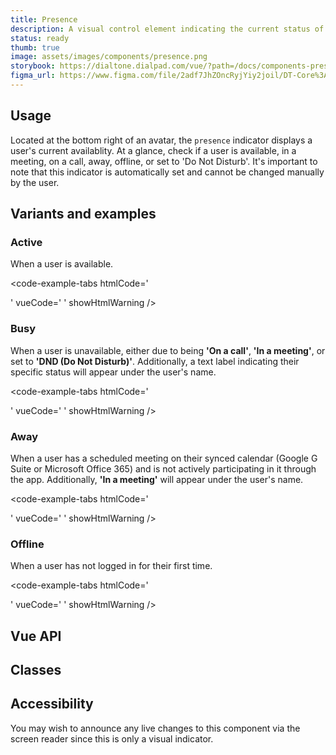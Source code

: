 ```yaml
---
title: Presence
description: A visual control element indicating the current status of a user.
status: ready
thumb: true
image: assets/images/components/presence.png
storybook: https://dialtone.dialpad.com/vue/?path=/docs/components-presence--default
figma_url: https://www.figma.com/file/2adf7JhZOncRyjYiy2joil/DT-Core%3A-Components-7?node-id=9628%3A59018&viewport=-1353%2C1919%2C1.91&t=xHutRjwo1o5zMTgT-11
---
```

<code-well-header bgclass="d-bgc-primary">
  <example-presence presence="active"/>
</code-well-header>

## Usage

Located at the bottom right of an avatar, the `presence` indicator displays a user's current availablity. At a glance, check if a user is available, in a meeting, on a call, away, offline, or set to 'Do Not Disturb'. It's important to note that this indicator is automatically set and cannot be changed manually by the user.

## Variants and examples

### Active

When a user is available.
<code-well-header bgclass="d-bgc-primary">
  <example-presence presence="active"/>
</code-well-header>

<code-example-tabs
htmlCode='
<div class="d-presence">
  <div class="d-presence__inner d-presence__inner--active"></div>
</div>
'
vueCode='
<dt-presence
  presence="active"
/>
'
showHtmlWarning />

### Busy

When a user is unavailable, either due to being **'On a call'**, **'In a meeting'**, or set to **'DND (Do Not Disturb)'**. Additionally, a text label indicating their specific status will appear under the user's name.
<code-well-header bgclass="d-bgc-primary">
  <example-presence presence="busy"/>
</code-well-header>

<code-example-tabs
htmlCode='
<div class="d-presence">
  <div class="d-presence__inner d-presence__inner--busy"></div>
</div>
'
vueCode='
<dt-presence
  presence="busy"
/>
'
showHtmlWarning />

### Away

When a user has a scheduled meeting on their synced calendar (Google G Suite or Microsoft Office 365) and is not actively participating in it through the app. Additionally, **'In a meeting'** will appear under the user's name.
<code-well-header bgclass="d-bgc-primary">
  <example-presence presence="away"/>
</code-well-header>

<code-example-tabs
htmlCode='
<div class="d-presence">
  <div class="d-presence__inner d-presence__inner--away"></div>
</div>
'
vueCode='
<dt-presence
  presence="away"
/>
'
showHtmlWarning />

### Offline

When a user has not logged in for their first time.
<code-well-header bgclass="d-bgc-primary">
  <example-presence presence="offline"/>
</code-well-header>

<code-example-tabs
htmlCode='
<div class="d-presence">
  <div class="d-presence__inner d-presence__inner--offline"></div>
</div>
'
vueCode='
<dt-presence
  presence="offline"
/>
'
showHtmlWarning />

## Vue API

<component-vue-api component-name="presence" />

## Classes

<component-class-table component-name="presence" />

## Accessibility

You may wish to announce any live changes to this component via the screen reader since this is only a visual indicator.

<script setup>
  import ExamplePresence from '@exampleComponents/ExamplePresence.vue';
</script>
